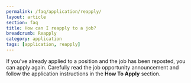 ```yaml
---
permalink: /faq/application/reapply/
layout: article
section: faq
title: How can I reapply to a job?
breadcrumb: Reapply
category: application
tags: [application, reapply]
---
```


If you've already applied to a position and the job has been reposted, you can apply again. Carefully read the job opportunity announcement and follow the application instructions in the **How To Apply** section.